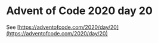 # Advent of Code 2020 day 20

See [https://adventofcode.com/2020/day/20](https://adventofcode.com/2020/day/20)

